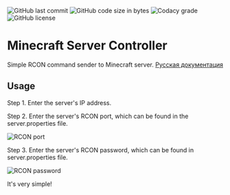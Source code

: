 ![GitHub last commit](https://img.shields.io/github/last-commit/itsSourCream/minecarft-server-controller?style=for-the-badge) ![GitHub code size in bytes](https://img.shields.io/github/languages/code-size/itsSourCream/minecarft-server-controller?style=for-the-badge) ![Codacy grade](https://img.shields.io/codacy/grade/cbc5d6ba349146588acd2c66a6f1a05a?style=for-the-badge) ![GitHub license](https://img.shields.io/github/license/itsSourCream/minecraft-server-controller?style=for-the-badge)

# Minecraft Server Controller
Simple RCON command sender to Minecraft server.
[Русская документация](https://github.com/julheer/minecraft-server-controller/blob/master/README-ru.md)

## Usage
Step 1. Enter the server's IP address.

Step 2. Enter the server's RCON port, which can be found in the server.properties file. 

![RCON port](https://imgur.com/qbljDdx.png)

Step 3. Enter the server's RCON password, which can be found in server.properties file.

![RCON password](https://imgur.com/sXDTlCo.png)

It's very simple!
